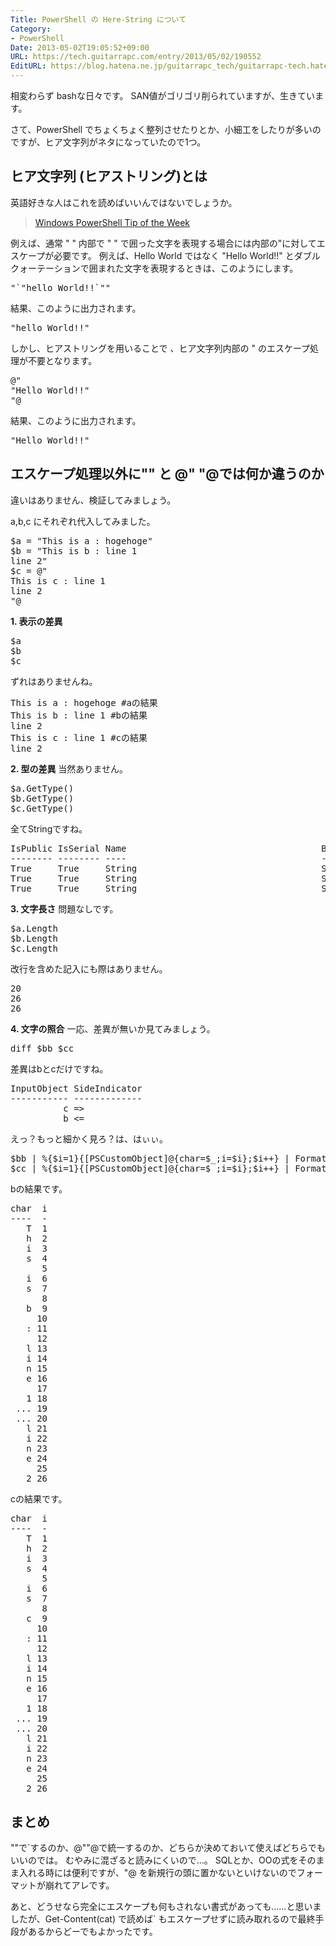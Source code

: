 ```yaml
---
Title: PowerShell の Here-String について
Category:
- PowerShell
Date: 2013-05-02T19:05:52+09:00
URL: https://tech.guitarrapc.com/entry/2013/05/02/190552
EditURL: https://blog.hatena.ne.jp/guitarrapc_tech/guitarrapc-tech.hatenablog.com/atom/entry/11696248318757675719
---
```


相変わらず bashな日々です。
SAN値がゴリゴリ削られていますが、生きています。

さて、PowerShell でちょくちょく整列させたりとか、小細工をしたりが多いのですが、ヒア文字列がネタになっていたので1つ。



<h2>ヒア文字列 (ヒアストリング)とは</h2>
英語好きな人はこれを読めばいいんではないでしょうか。
<blockquote><a href="http://technet.microsoft.com/ja-jp/library/ee692792.aspx" target="_blank">Windows PowerShell Tip of the Week</a></blockquote>

例えば、通常 " " 内部で " " で囲った文字を表現する場合には内部の"に対してエスケープが必要です。
例えば、Hello World ではなく "Hello World!!" とダブルクォーテーションで囲まれた文字を表現するときは、このようにします。
<pre class="brush: powershell">
&quot;`&quot;hello World!!`&quot;&quot;
</pre>
結果、このように出力されます。
<pre class="brush: powershell">
&quot;hello World!!&quot;
</pre>

しかし、ヒアストリングを用いることで 、ヒア文字列内部の " のエスケープ処理が不要となります。

<pre class="brush: powershell">
@&quot;
&quot;Hello World!!&quot;
&quot;@
</pre>
結果、このように出力されます。
<pre class="brush: powershell">
&quot;Hello World!!&quot;
</pre>


<h2>エスケープ処理以外に"" と @" "@では何か違うのか</h2>
違いはありません、検証してみましょう。

a,b,c にそれぞれ代入してみました。
<pre class="brush: powershell">
$a = &quot;This is a : hogehoge&quot;
$b = &quot;This is b : line 1
line 2&quot;
$c = @&quot;
This is c : line 1
line 2
&quot;@
</pre>

<strong>1. 表示の差異</strong>
<pre class="brush: powershell">
$a
$b
$c
</pre>

ずれはありませんね。
<pre class="brush: powershell">
This is a : hogehoge #aの結果
This is b : line 1 #bの結果
line 2
This is c : line 1 #cの結果
line 2
</pre>

<strong>2. 型の差異</strong>
当然ありません。
<pre class="brush: powershell">
$a.GetType()
$b.GetType()
$c.GetType()
</pre>
全てStringですね。
<pre class="brush: powershell">
IsPublic IsSerial Name                                     BaseType
-------- -------- ----                                     --------
True     True     String                                   System.Object
True     True     String                                   System.Object
True     True     String                                   System.Object
</pre>

<strong>3. 文字長さ</strong>
問題なしです。
<pre class="brush: powershell">
$a.Length
$b.Length
$c.Length
</pre>
改行を含めた記入にも際はありません。
<pre class="brush: powershell">
20
26
26
</pre>

<strong>4. 文字の照合</strong>
一応、差異が無いか見てみましょう。
<pre class="brush: powershell">
diff $bb $cc
</pre>
差異はbとcだけですね。
<pre class="brush: powershell">
InputObject SideIndicator
----------- -------------
          c =&gt;
          b &lt;=
</pre>

えっ？もっと細かく見ろ？は、はぃぃ。
<pre class="brush: powershell">
$bb | %{$i=1}{[PSCustomObject]@{char=$_;i=$i};$i++} | Format-Table -AutoSize
$cc | %{$i=1}{[PSCustomObject]@{char=$_;i=$i};$i++} | Format-Table -AutoSize
</pre>

bの結果です。
<pre class="brush: powershell">
char  i
----  -
   T  1
   h  2
   i  3
   s  4
      5
   i  6
   s  7
      8
   b  9
     10
   : 11
     12
   l 13
   i 14
   n 15
   e 16
     17
   1 18
 ... 19
 ... 20
   l 21
   i 22
   n 23
   e 24
     25
   2 26
</pre>

cの結果です。
<pre class="brush: powershell">
char  i
----  -
   T  1
   h  2
   i  3
   s  4
      5
   i  6
   s  7
      8
   c  9
     10
   : 11
     12
   l 13
   i 14
   n 15
   e 16
     17
   1 18
 ... 19
 ... 20
   l 21
   i 22
   n 23
   e 24
     25
   2 26
</pre>


<h2>まとめ</h2>
""で`するのか、@""@で統一するのか、どちらか決めておいて使えばどちらでもいいのでは。
むやみに混ざると読みにくいので…。
SQLとか、OOの式をそのまま入れる時には便利ですが、"@ を新規行の頭に置かないといけないのでフォーマットが崩れてアレです。

あと、どうせなら完全にエスケープも何もされない書式があっても……と思いましたが、Get-Content(cat) で読めば` もエスケープせずに読み取れるので最終手段があるからどーでもよかったです。
